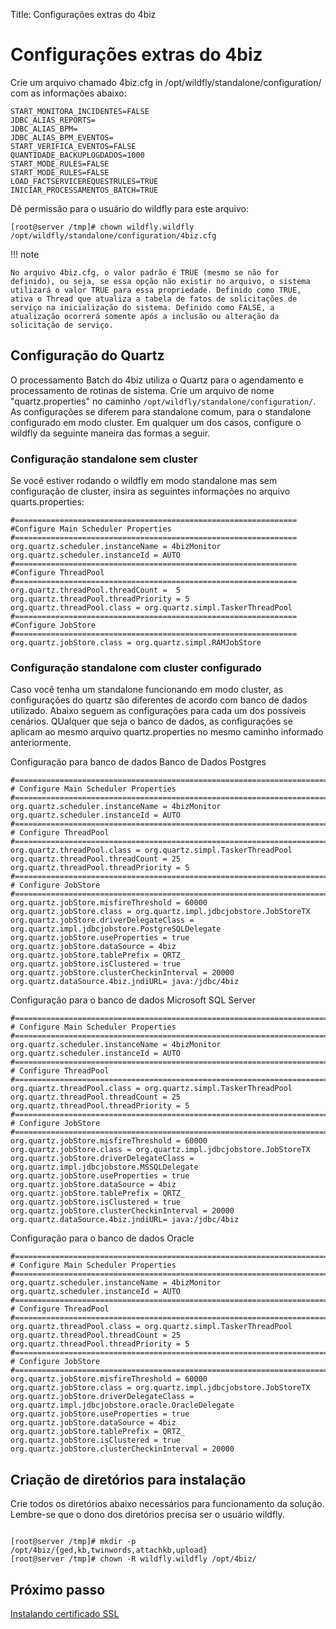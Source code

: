 Title: Configurações extras do 4biz

# Configurações extras do 4biz

Crie um arquivo chamado 4biz.cfg in /opt/wildfly/standalone/configuration/ com as informações abaixo:

``` shell
START_MONITORA_INCIDENTES=FALSE
JDBC_ALIAS_REPORTS=
JDBC_ALIAS_BPM=
JDBC_ALIAS_BPM_EVENTOS=
START_VERIFICA_EVENTOS=FALSE
QUANTIDADE_BACKUPLOGDADOS=1000
START_MODE_RULES=FALSE
START_MODE_RULES=FALSE
LOAD_FACTSERVICEREQUESTRULES=TRUE
INICIAR_PROCESSAMENTOS_BATCH=TRUE
```

Dê permissão para o usuário do wildfly para este arquivo:

``` shell
[root@server /tmp]# chown wildfly.wildfly /opt/wildfly/standalone/configuration/4biz.cfg
```

!!! note

	No arquivo 4biz.cfg, o valor padrão é TRUE (mesmo se não for definido), ou seja, se essa opção não existir no arquivo, o sistema utilizará o valor TRUE para essa propriedade. Definido como TRUE, ativa o Thread que atualiza a tabela de fatos de solicitações de serviço na inicialização do sistema. Definido como FALSE, a atualização ocorrerá somente após a inclusão ou alteração da solicitação de serviço.


## Configuração do Quartz

O processamento Batch do 4biz utiliza o Quartz para o agendamento e processamento de rotinas de sistema. Crie um arquivo de nome "quartz.properties" no caminho
`/opt/wildfly/standalone/configuration/`. As configurações se diferem para standalone comum, para o standalone configurado em modo cluster. Em qualquer um dos casos,
configure o wildfly da seguinte maneira das formas a seguir.

### Configuração standalone sem cluster

Se você estiver rodando o wildfly em modo standalone mas sem configuração de cluster, insira as seguintes informações no arquivo quarts.properties:

``` shell
#===============================================================
#Configure Main Scheduler Properties
#===============================================================
org.quartz.scheduler.instanceName = 4bizMonitor
org.quartz.scheduler.instanceId = AUTO
#===============================================================
#Configure ThreadPool
#===============================================================
org.quartz.threadPool.threadCount =  5
org.quartz.threadPool.threadPriority = 5
org.quartz.threadPool.class = org.quartz.simpl.TaskerThreadPool
#===============================================================
#Configure JobStore
#===============================================================
org.quartz.jobStore.class = org.quartz.simpl.RAMJobStore
```

### Configuração standalone com cluster configurado

Caso você tenha um standalone funcionando em modo cluster, as configurações do quartz são diferentes de acordo com banco de dados utilizado. Abaixo seguem as configurações para cada um dos possíveis cenários.
QUalquer que seja o banco de dados, as configurações se aplicam ao mesmo arquivo quartz.properties no mesmo caminho informado anteriormente.

Configuração para banco de dados Banco de Dados Postgres

``` shell
#============================================================================
# Configure Main Scheduler Properties
#============================================================================
org.quartz.scheduler.instanceName = 4bizMonitor
org.quartz.scheduler.instanceId = AUTO
#============================================================================
# Configure ThreadPool
#============================================================================
org.quartz.threadPool.class = org.quartz.simpl.TaskerThreadPool
org.quartz.threadPool.threadCount = 25
org.quartz.threadPool.threadPriority = 5
#============================================================================
# Configure JobStore
#============================================================================
org.quartz.jobStore.misfireThreshold = 60000
org.quartz.jobStore.class = org.quartz.impl.jdbcjobstore.JobStoreTX
org.quartz.jobStore.driverDelegateClass = org.quartz.impl.jdbcjobstore.PostgreSQLDelegate
org.quartz.jobStore.useProperties = true
org.quartz.jobStore.dataSource = 4biz
org.quartz.jobStore.tablePrefix = QRTZ_
org.quartz.jobStore.isClustered = true
org.quartz.jobStore.clusterCheckinInterval = 20000
org.quartz.dataSource.4biz.jndiURL= java:/jdbc/4biz
```

Configuração para o banco de dados Microsoft SQL Server

``` shell
#============================================================================
# Configure Main Scheduler Properties
#============================================================================
org.quartz.scheduler.instanceName = 4bizMonitor
org.quartz.scheduler.instanceId = AUTO
#============================================================================
# Configure ThreadPool
#============================================================================
org.quartz.threadPool.class = org.quartz.simpl.TaskerThreadPool
org.quartz.threadPool.threadCount = 25
org.quartz.threadPool.threadPriority = 5
#============================================================================
# Configure JobStore
#============================================================================
org.quartz.jobStore.misfireThreshold = 60000
org.quartz.jobStore.class = org.quartz.impl.jdbcjobstore.JobStoreTX
org.quartz.jobStore.driverDelegateClass = org.quartz.impl.jdbcjobstore.MSSQLDelegate
org.quartz.jobStore.useProperties = true
org.quartz.jobStore.dataSource = 4biz
org.quartz.jobStore.tablePrefix = QRTZ_
org.quartz.jobStore.isClustered = true
org.quartz.jobStore.clusterCheckinInterval = 20000
org.quartz.dataSource.4biz.jndiURL= java:/jdbc/4biz
```

Configuração para o banco de dados Oracle

``` shell
#============================================================================
# Configure Main Scheduler Properties
#============================================================================
org.quartz.scheduler.instanceName = 4bizMonitor
org.quartz.scheduler.instanceId = AUTO
#============================================================================
# Configure ThreadPool
#============================================================================
org.quartz.threadPool.class = org.quartz.simpl.TaskerThreadPool
org.quartz.threadPool.threadCount = 25
org.quartz.threadPool.threadPriority = 5
#============================================================================
# Configure JobStore
#============================================================================
org.quartz.jobStore.misfireThreshold = 60000
org.quartz.jobStore.class = org.quartz.impl.jdbcjobstore.JobStoreTX
org.quartz.jobStore.driverDelegateClass = org.quartz.impl.jdbcjobstore.oracle.OracleDelegate
org.quartz.jobStore.useProperties = true
org.quartz.jobStore.dataSource = 4biz
org.quartz.jobStore.tablePrefix = QRTZ_
org.quartz.jobStore.isClustered = true
org.quartz.jobStore.clusterCheckinInterval = 20000
```

## Criação de diretórios para instalação

Crie todos os diretórios abaixo necessários para funcionamento da solução. Lembre-se que o dono dos diretórios precisa ser o usuário wildfly.

``` shell

[root@server /tmp]# mkdir -p /opt/4biz/{ged,kb,twinwords,attachkb,upload}
[root@server /tmp]# chown -R wildfly.wildfly /opt/4biz/

```

## Próximo passo

[Instalando certificado SSL][1]

[1]:/pt-br/4biz-helium/get-started/installation-and-upgrade/perform-installation/install-certificate.html
